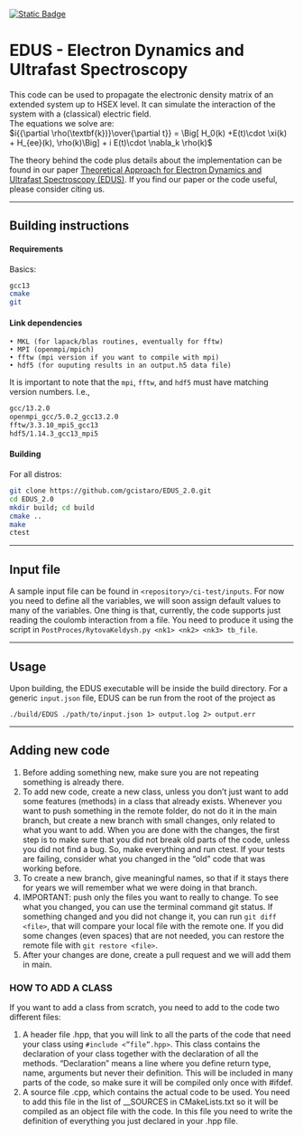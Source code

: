 [![Static Badge](https://img.shields.io/badge/DOI-10.1021%2Facs.jctc.2c00674-blue?style=flat&logo=DOI)
](https://doi.org/10.1021/acs.jctc.2c00674)

# EDUS - Electron Dynamics and Ultrafast Spectroscopy

This code can be used to propagate the electronic density matrix of an extended system up to HSEX level. It can simulate the interaction of the system with a (classical) electric field. \
The equations we solve are:<br />
   $`i{{\partial \rho(\textbf{k})}\over{\partial t}} = \Big[ H_0(k) +E(t)\cdot \xi(k) + H_{ee}(k), \rho(k)\Big] + i E(t)\cdot \nabla_k \rho(k)`$

The theory behind the code plus details about the implementation can be found in our paper [Theoretical Approach for Electron Dynamics and Ultrafast Spectroscopy (EDUS)](https://doi.org/10.1021/acs.jctc.2c00674). If you find our paper or the code useful, please consider citing us.

---

## Building instructions
#### Requirements
Basics:
```bash
gcc13
cmake
git
```
#### Link dependencies
    • MKL (for lapack/blas routines, eventually for fftw)
    • MPI (openmpi/mpich)
    • fftw (mpi version if you want to compile with mpi)
    • hdf5 (for ouputing results in an output.h5 data file)

It is important to note that the `mpi`, `fftw`, and `hdf5` must have matching version numbers. I.e.,
```bash
gcc/13.2.0
openmpi_gcc/5.0.2_gcc13.2.0
fftw/3.3.10_mpi5_gcc13
hdf5/1.14.3_gcc13_mpi5
```


#### Building
For all distros:
```bash
git clone https://github.com/gcistaro/EDUS_2.0.git
cd EDUS_2.0
mkdir build; cd build
cmake ..
make
ctest
```

---

## Input file
A sample input file can be found in `<repository>/ci-test/inputs`. For now you need to define all the variables, we will soon assign default values to many of the variables. One thing is that, currently, the code supports just reading the coulomb interaction from a file. You need to produce it using the script in `PostProces/RytovaKeldysh.py <nk1> <nk2> <nk3> tb_file`.

---

## Usage

Upon building, the EDUS executable will be inside the build directory. For a generic `input.json` file, EDUS can be run from the root of the project as
```
./build/EDUS ./path/to/input.json 1> output.log 2> output.err
```

---

## Adding new code
1. Before adding something new, make sure you are not repeating something is already there.
2. To add new code, create a new class, unless you don’t just want to add some features (methods) in a class that already exists. Whenever you want to push something in the remote folder, do not do it in the main branch, but create a new branch with small changes, only related to what you want to add. When you are done with the changes, the first step is to make sure that you did not break old parts of the code, unless you did not find a bug. So, make everything and run ctest. If your tests are failing, consider what you changed in the “old” code that was working before. 
3. To create a new branch, give meaningful names, so that if it stays there for years we will remember what we were doing in that branch.
4. IMPORTANT:  push only the files you want to really to change. To see what you changed, you can use the terminal command git status. If something changed and you did not change it, you can run `git diff <file>`, that will compare your local file with the remote one. If you did some changes (even spaces) that are not needed, you can restore the remote file with `git restore <file>`.
5. After your changes are done, create a pull request and we will add them in main.

### HOW TO ADD A CLASS
If you want to add a class from scratch, you need to add to the code two different files:
1. A header file .hpp, that you will link to all the parts of the code that need your class using `#include <”file”.hpp>`. This class contains the declaration of your class together with the declaration of all the methods. “Declaration” means a line where you define return type, name, arguments but never their definition. This will be included in many parts of the code, so make sure it will be compiled only once with #ifdef.
2. A source file .cpp, which contains the actual code to be used. You need to add this file in the list of __SOURCES in CMakeLists.txt so it will be compiled as an object file with the code. In this file you need to write the definition of everything you just declared in your .hpp file. 
